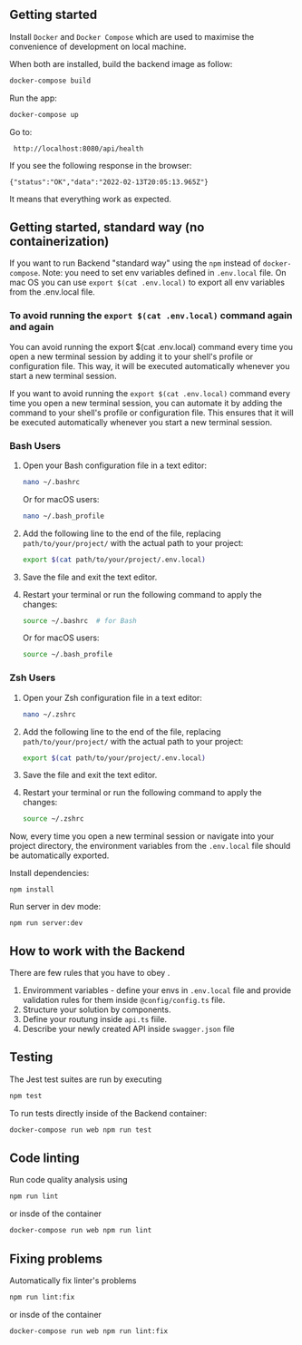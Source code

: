 ## Getting started

Install `Docker` and `Docker Compose` which are used to maximise the convenience of development on local machine.

When both are installed, build the backend image as follow:

```sh
docker-compose build
```

Run the app:

```sh
docker-compose up
```

Go to:

```
 http://localhost:8080/api/health
```

If you see the following response in the browser:

```
{"status":"OK","data":"2022-02-13T20:05:13.965Z"}
```

It means that everything work as expected.

## Getting started, standard way (no containerization)

If you want to run Backend "standard way" using the `npm` instead of `docker-compose`.
Note: you need to set env variables defined in `.env.local` file.
On mac OS you can use `export $(cat .env.local)` to export all env variables from the .env.local file.

### To avoid running the `export $(cat .env.local)` command again and again

You can avoid running the export $(cat .env.local) command every time you open a new terminal session by adding it to your shell's profile or configuration file. This way, it will be executed automatically whenever you start a new terminal session.

If you want to avoid running the `export $(cat .env.local)` command every time you open a new terminal session, you can automate it by adding the command to your shell's profile or configuration file. This ensures that it will be executed automatically whenever you start a new terminal session.

### Bash Users

1. Open your Bash configuration file in a text editor:

   ```bash
   nano ~/.bashrc
   ```

   Or for macOS users:

   ```bash
   nano ~/.bash_profile
   ```

2. Add the following line to the end of the file, replacing `path/to/your/project/` with the actual path to your project:

   ```bash
   export $(cat path/to/your/project/.env.local)
   ```

3. Save the file and exit the text editor.

4. Restart your terminal or run the following command to apply the changes:

   ```bash
   source ~/.bashrc  # for Bash
   ```

   Or for macOS users:

   ```bash
   source ~/.bash_profile
   ```

### Zsh Users

1. Open your Zsh configuration file in a text editor:

   ```bash
   nano ~/.zshrc
   ```

2. Add the following line to the end of the file, replacing `path/to/your/project/` with the actual path to your project:

   ```bash
   export $(cat path/to/your/project/.env.local)
   ```

3. Save the file and exit the text editor.

4. Restart your terminal or run the following command to apply the changes:

   ```bash
   source ~/.zshrc
   ```

Now, every time you open a new terminal session or navigate into your project directory, the environment variables from the `.env.local` file should be automatically exported.

Install dependencies:

```
npm install
```

Run server in dev mode:

```
npm run server:dev
```

## How to work with the Backend

There are few rules that you have to obey .

1. Enviromment variables - define your envs in `.env.local` file and provide validation rules for them inside `@config/config.ts` file.
2. Structure your solution by components.
3. Define your routung inside `api.ts` fiile.
4. Describe your newly created API inside `swagger.json` file

## Testing

The Jest test suites are run by executing

```sh
npm test
```

To run tests directly inside of the Backend container:

```sh
docker-compose run web npm run test
```

## Code linting

Run code quality analysis using

```sh
npm run lint
```

or insde of the container

```sh
docker-compose run web npm run lint
```

## Fixing problems

Automatically fix linter's problems

```sh
npm run lint:fix
```

or insde of the container

```sh
docker-compose run web npm run lint:fix
```
